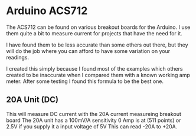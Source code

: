 # Arduino ACS712

The ACS712 can be found on various breakout boards for the Arduino. I use them quite a
bit to measure current for projects that have the need for it.

I have found them to be less accurate than some others out there, but they will do the
job where you can afford to have some variation on your readings.

I created this simply because I found most of the examples which others created to 
be inaccurate when I compared them with a known working amp meter. After some testing
I found this formula to be the best one.


## 20A Unit (DC)

This will measure DC current with the 20A current measureing breakout board
The 20A unit has a 100mV/A sensitivity
0 Amp is at (511 points) or 2.5V if you supply it a input voltage of 5V
This can read -20A to +20A.
